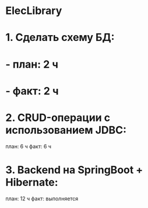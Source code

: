 # ElecLibrary

# 1. Сделать схему БД:
# - план: 2 ч
# - факт: 2 ч
# 2. CRUD-операции с использованием JDBC:
план: 6 ч
факт: 6 ч
# 3. Backend на SpringBoot + Hibernate:
план: 12 ч
факт: выполняется